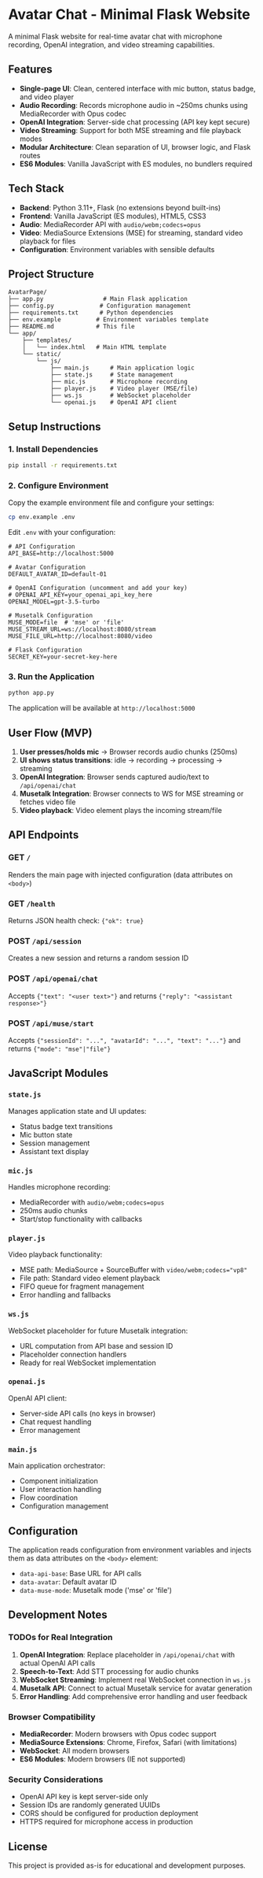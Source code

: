 # Avatar Chat - Minimal Flask Website

A minimal Flask website for real-time avatar chat with microphone recording, OpenAI integration, and video streaming capabilities.

## Features

- **Single-page UI**: Clean, centered interface with mic button, status badge, and video player
- **Audio Recording**: Records microphone audio in ~250ms chunks using MediaRecorder with Opus codec
- **OpenAI Integration**: Server-side chat processing (API key kept secure)
- **Video Streaming**: Support for both MSE streaming and file playback modes
- **Modular Architecture**: Clean separation of UI, browser logic, and Flask routes
- **ES6 Modules**: Vanilla JavaScript with ES modules, no bundlers required

## Tech Stack

- **Backend**: Python 3.11+, Flask (no extensions beyond built-ins)
- **Frontend**: Vanilla JavaScript (ES modules), HTML5, CSS3
- **Audio**: MediaRecorder API with `audio/webm;codecs=opus`
- **Video**: MediaSource Extensions (MSE) for streaming, standard video playback for files
- **Configuration**: Environment variables with sensible defaults

## Project Structure

```
AvatarPage/
├── app.py                 # Main Flask application
├── config.py             # Configuration management
├── requirements.txt      # Python dependencies
├── env.example          # Environment variables template
├── README.md            # This file
└── app/
    ├── templates/
    │   └── index.html   # Main HTML template
    └── static/
        └── js/
            ├── main.js      # Main application logic
            ├── state.js     # State management
            ├── mic.js       # Microphone recording
            ├── player.js    # Video player (MSE/file)
            ├── ws.js        # WebSocket placeholder
            └── openai.js    # OpenAI API client
```

## Setup Instructions

### 1. Install Dependencies

```bash
pip install -r requirements.txt
```

### 2. Configure Environment

Copy the example environment file and configure your settings:

```bash
cp env.example .env
```

Edit `.env` with your configuration:

```env
# API Configuration
API_BASE=http://localhost:5000

# Avatar Configuration
DEFAULT_AVATAR_ID=default-01

# OpenAI Configuration (uncomment and add your key)
# OPENAI_API_KEY=your_openai_api_key_here
OPENAI_MODEL=gpt-3.5-turbo

# Musetalk Configuration
MUSE_MODE=file  # 'mse' or 'file'
MUSE_STREAM_URL=ws://localhost:8080/stream
MUSE_FILE_URL=http://localhost:8080/video

# Flask Configuration
SECRET_KEY=your-secret-key-here
```

### 3. Run the Application

```bash
python app.py
```

The application will be available at `http://localhost:5000`

## User Flow (MVP)

1. **User presses/holds mic** → Browser records audio chunks (250ms)
2. **UI shows status transitions**: idle → recording → processing → streaming
3. **OpenAI Integration**: Browser sends captured audio/text to `/api/openai/chat`
4. **Musetalk Integration**: Browser connects to WS for MSE streaming or fetches video file
5. **Video playback**: Video element plays the incoming stream/file

## API Endpoints

### GET `/`
Renders the main page with injected configuration (data attributes on `<body>`)

### GET `/health`
Returns JSON health check: `{"ok": true}`

### POST `/api/session`
Creates a new session and returns a random session ID

### POST `/api/openai/chat`
Accepts `{"text": "<user text>"}` and returns `{"reply": "<assistant response>"}`

### POST `/api/muse/start`
Accepts `{"sessionId": "...", "avatarId": "...", "text": "..."}` and returns `{"mode": "mse"|"file"}`

## JavaScript Modules

### `state.js`
Manages application state and UI updates:
- Status badge text transitions
- Mic button state
- Session management
- Assistant text display

### `mic.js`
Handles microphone recording:
- MediaRecorder with `audio/webm;codecs=opus`
- 250ms audio chunks
- Start/stop functionality with callbacks

### `player.js`
Video playback functionality:
- MSE path: MediaSource + SourceBuffer with `video/webm;codecs="vp8"`
- File path: Standard video element playback
- FIFO queue for fragment management
- Error handling and fallbacks

### `ws.js`
WebSocket placeholder for future Musetalk integration:
- URL computation from API base and session ID
- Placeholder connection handlers
- Ready for real WebSocket implementation

### `openai.js`
OpenAI API client:
- Server-side API calls (no keys in browser)
- Chat request handling
- Error management

### `main.js`
Main application orchestrator:
- Component initialization
- User interaction handling
- Flow coordination
- Configuration management

## Configuration

The application reads configuration from environment variables and injects them as data attributes on the `<body>` element:

- `data-api-base`: Base URL for API calls
- `data-avatar`: Default avatar ID
- `data-muse-mode`: Musetalk mode ('mse' or 'file')

## Development Notes

### TODOs for Real Integration

1. **OpenAI Integration**: Replace placeholder in `/api/openai/chat` with actual OpenAI API calls
2. **Speech-to-Text**: Add STT processing for audio chunks
3. **WebSocket Streaming**: Implement real WebSocket connection in `ws.js`
4. **Musetalk API**: Connect to actual Musetalk service for avatar generation
5. **Error Handling**: Add comprehensive error handling and user feedback

### Browser Compatibility

- **MediaRecorder**: Modern browsers with Opus codec support
- **MediaSource Extensions**: Chrome, Firefox, Safari (with limitations)
- **WebSocket**: All modern browsers
- **ES6 Modules**: Modern browsers (IE not supported)

### Security Considerations

- OpenAI API key is kept server-side only
- Session IDs are randomly generated UUIDs
- CORS should be configured for production deployment
- HTTPS required for microphone access in production

## License

This project is provided as-is for educational and development purposes.
